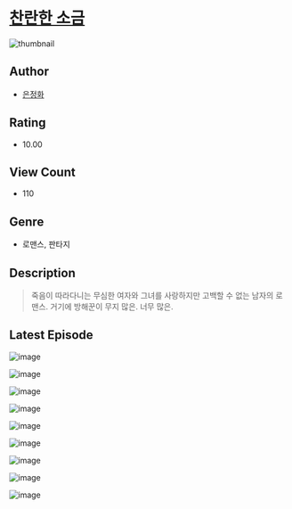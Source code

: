 # [찬란한 소금](https://comic.naver.com/bestChallenge/list?titleId=810254)
![thumbnail](https://image-comic.pstatic.net/user_contents_data/challenge_comic/2023/05/23/250963/upload_3546695088092624434_480x623.jpeg)

## Author
- [은정화](https://comic.naver.com/artistTitle?id=250963)

## Rating
- 10.00

## View Count
- 110

## Genre
- 로맨스, 판타지

## Description
> 죽음이 따라다니는 무심한 여자와 그녀를 사랑하지만 고백할 수 없는 남자의 로맨스. 거기에 방해꾼이 무지 많은. 너무 많은.


## Latest Episode
![image](https://image-comic.pstatic.net/user_contents_data/challenge_comic/2023/05/23/250963/upload_4134976676951175478.jpeg)

![image](https://image-comic.pstatic.net/user_contents_data/challenge_comic/2023/05/23/250963/upload_4048790363650143288.jpeg)

![image](https://image-comic.pstatic.net/user_contents_data/challenge_comic/2023/05/23/250963/upload_3690473816950125621.jpeg)

![image](https://image-comic.pstatic.net/user_contents_data/challenge_comic/2023/05/23/250963/upload_4048848654909518436.jpeg)

![image](https://image-comic.pstatic.net/user_contents_data/challenge_comic/2023/05/23/250963/upload_3559306494982828082.jpeg)

![image](https://image-comic.pstatic.net/user_contents_data/challenge_comic/2023/05/23/250963/upload_4051379721264772966.jpeg)

![image](https://image-comic.pstatic.net/user_contents_data/challenge_comic/2023/05/23/250963/upload_3977018448523180130.jpeg)

![image](https://image-comic.pstatic.net/user_contents_data/challenge_comic/2023/05/23/250963/upload_7089286180272027185.jpeg)

![image](https://image-comic.pstatic.net/user_contents_data/challenge_comic/2023/05/23/250963/upload_7293354425957310820.jpeg)
